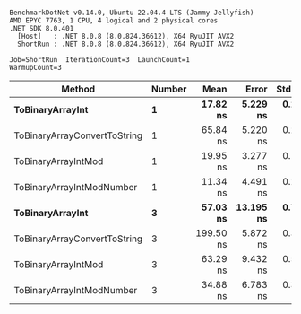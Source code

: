 ```

BenchmarkDotNet v0.14.0, Ubuntu 22.04.4 LTS (Jammy Jellyfish)
AMD EPYC 7763, 1 CPU, 4 logical and 2 physical cores
.NET SDK 8.0.401
  [Host]   : .NET 8.0.8 (8.0.824.36612), X64 RyuJIT AVX2
  ShortRun : .NET 8.0.8 (8.0.824.36612), X64 RyuJIT AVX2

Job=ShortRun  IterationCount=3  LaunchCount=1  
WarmupCount=3  

```
| Method                       | Number | Mean      | Error     | StdDev   | Min       | Max       | Gen0   | Allocated |
|----------------------------- |------- |----------:|----------:|---------:|----------:|----------:|-------:|----------:|
| **ToBinaryArrayInt**             | **1**      |  **17.82 ns** |  **5.229 ns** | **0.287 ns** |  **17.49 ns** |  **17.99 ns** | **0.0004** |      **32 B** |
| ToBinaryArrayConvertToString | 1      |  65.84 ns |  5.220 ns | 0.286 ns |  65.55 ns |  66.13 ns | 0.0011 |      96 B |
| ToBinaryArrayIntMod          | 1      |  19.95 ns |  3.277 ns | 0.180 ns |  19.85 ns |  20.16 ns | 0.0004 |      32 B |
| ToBinaryArrayIntModNumber    | 1      |  11.34 ns |  4.491 ns | 0.246 ns |  11.19 ns |  11.62 ns | 0.0004 |      32 B |
| **ToBinaryArrayInt**             | **3**      |  **57.03 ns** | **13.195 ns** | **0.723 ns** |  **56.40 ns** |  **57.82 ns** | **0.0011** |      **96 B** |
| ToBinaryArrayConvertToString | 3      | 199.50 ns |  5.872 ns | 0.322 ns | 199.26 ns | 199.87 ns | 0.0033 |     296 B |
| ToBinaryArrayIntMod          | 3      |  63.29 ns |  9.432 ns | 0.517 ns |  62.70 ns |  63.64 ns | 0.0011 |      96 B |
| ToBinaryArrayIntModNumber    | 3      |  34.88 ns |  6.783 ns | 0.372 ns |  34.46 ns |  35.11 ns | 0.0011 |      96 B |
